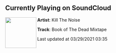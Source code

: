 ## Currently Playing on SoundCloud

[<img align="left" width="100" src="https://i1.sndcdn.com/artworks-k5puGyYyLEasdPJu-DzAmeQ-t500x500.jpg">](https://soundcloud.com/killthenoise/book-of-the-dead-mixtape?in=killthenoise/sets/stuff-for-the-fam)

**Artist**: Kill The Noise 

**Track**: Book of The Dead Mixtape

Last updated at 03/29/2021 03:35
